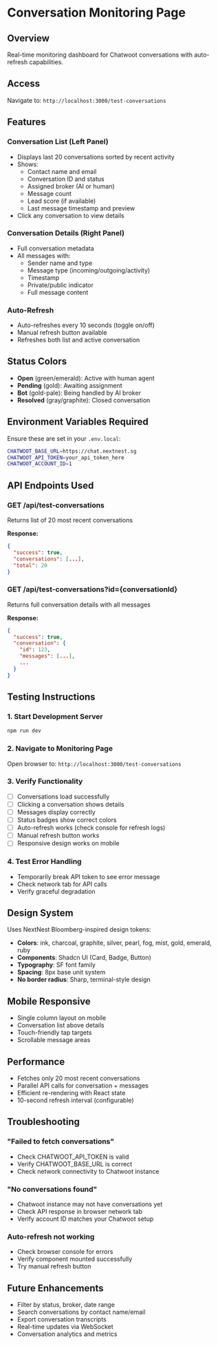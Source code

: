 # Conversation Monitoring Page

## Overview
Real-time monitoring dashboard for Chatwoot conversations with auto-refresh capabilities.

## Access
Navigate to: `http://localhost:3000/test-conversations`

## Features

### Conversation List (Left Panel)
- Displays last 20 conversations sorted by recent activity
- Shows:
  - Contact name and email
  - Conversation ID and status
  - Assigned broker (AI or human)
  - Message count
  - Lead score (if available)
  - Last message timestamp and preview
- Click any conversation to view details

### Conversation Details (Right Panel)
- Full conversation metadata
- All messages with:
  - Sender name and type
  - Message type (incoming/outgoing/activity)
  - Timestamp
  - Private/public indicator
  - Full message content

### Auto-Refresh
- Auto-refreshes every 10 seconds (toggle on/off)
- Manual refresh button available
- Refreshes both list and active conversation

## Status Colors
- **Open** (green/emerald): Active with human agent
- **Pending** (gold): Awaiting assignment
- **Bot** (gold-pale): Being handled by AI broker
- **Resolved** (gray/graphite): Closed conversation

## Environment Variables Required
Ensure these are set in your `.env.local`:

```bash
CHATWOOT_BASE_URL=https://chat.nextnest.sg
CHATWOOT_API_TOKEN=your_api_token_here
CHATWOOT_ACCOUNT_ID=1
```

## API Endpoints Used

### GET /api/test-conversations
Returns list of 20 most recent conversations

**Response:**
```json
{
  "success": true,
  "conversations": [...],
  "total": 20
}
```

### GET /api/test-conversations?id={conversationId}
Returns full conversation details with all messages

**Response:**
```json
{
  "success": true,
  "conversation": {
    "id": 123,
    "messages": [...],
    ...
  }
}
```

## Testing Instructions

### 1. Start Development Server
```bash
npm run dev
```

### 2. Navigate to Monitoring Page
Open browser to: `http://localhost:3000/test-conversations`

### 3. Verify Functionality
- [ ] Conversations load successfully
- [ ] Clicking a conversation shows details
- [ ] Messages display correctly
- [ ] Status badges show correct colors
- [ ] Auto-refresh works (check console for refresh logs)
- [ ] Manual refresh button works
- [ ] Responsive design works on mobile

### 4. Test Error Handling
- Temporarily break API token to see error message
- Check network tab for API calls
- Verify graceful degradation

## Design System
Uses NextNest Bloomberg-inspired design tokens:
- **Colors**: ink, charcoal, graphite, silver, pearl, fog, mist, gold, emerald, ruby
- **Components**: Shadcn UI (Card, Badge, Button)
- **Typography**: SF font family
- **Spacing**: 8px base unit system
- **No border radius**: Sharp, terminal-style design

## Mobile Responsive
- Single column layout on mobile
- Conversation list above details
- Touch-friendly tap targets
- Scrollable message areas

## Performance
- Fetches only 20 most recent conversations
- Parallel API calls for conversation + messages
- Efficient re-rendering with React state
- 10-second refresh interval (configurable)

## Troubleshooting

### "Failed to fetch conversations"
- Check CHATWOOT_API_TOKEN is valid
- Verify CHATWOOT_BASE_URL is correct
- Check network connectivity to Chatwoot instance

### "No conversations found"
- Chatwoot instance may not have conversations yet
- Check API response in browser network tab
- Verify account ID matches your Chatwoot setup

### Auto-refresh not working
- Check browser console for errors
- Verify component mounted successfully
- Try manual refresh button

## Future Enhancements
- Filter by status, broker, date range
- Search conversations by contact name/email
- Export conversation transcripts
- Real-time updates via WebSocket
- Conversation analytics and metrics
